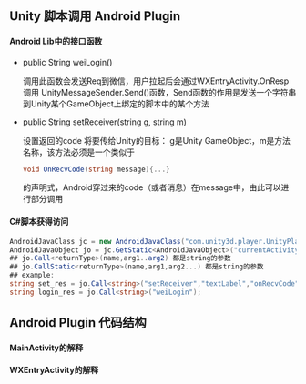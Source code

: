 

## Unity 脚本调用 Android Plugin

#### Android Lib中的接口函数

- public String weiLogin()

  调用此函数会发送Req到微信，用户拉起后会通过WXEntryActivity.OnResp 调用 UnityMessageSender.Send()函数，Send函数的作用是发送一个字符串到Unity某个GameObject上绑定的脚本中的某个方法

- public  String setReceiver(string g, string m)

  设置返回的code 将要传给Unity的目标： g是Unity GameObject，m是方法名称，该方法必须是一个类似于

  ``` c#
  void OnRecvCode(string message){...}
  ```

  的声明式，Android穿过来的code（或者消息）在message中，由此可以进行部分调用

#### C#脚本获得访问

``` c#
AndroidJavaClass jc = new AndroidJavaClass("com.unity3d.player.UnityPlayer");
AndroidJavaObject jo = jc.GetStatic<AndroidJavaObject>("currentActivity");
## jo.Call<returnType>(name,arg1..arg2) 都是string的参数
## jo.CallStatic<returnType>(name,arg1,arg2...) 都是string的参数
## example:
string set_res = jo.Call<string>("setReceiver","textLabel","onRecvCode");
string login_res = jo.Call<string>("weiLogin");
```

## Android Plugin 代码结构

#### MainActivity的解释

#### WXEntryActivity的解释

